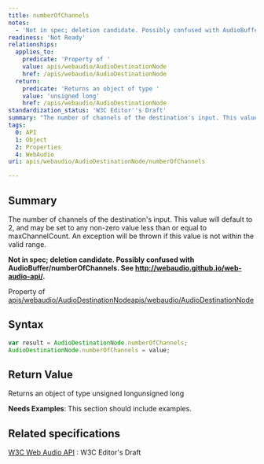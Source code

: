 ```yaml
---
title: numberOfChannels
notes:
  - 'Not in spec; deletion candidate. Possibly confused with AudioBuffer/numberOfChannels.'
readiness: 'Not Ready'
relationships:
  applies_to:
    predicate: 'Property of '
    value: apis/webaudio/AudioDestinationNode
    href: /apis/webaudio/AudioDestinationNode
  return:
    predicate: 'Returns an object of type '
    value: 'unsigned long'
    href: /apis/webaudio/AudioDestinationNode
standardization_status: 'W3C Editor''s Draft'
summary: "The number of channels of the destination's input. This value will default to 2, and may be set to any non-zero value less than or equal to maxChannelCount. An exception will be thrown if this value is not within the valid range.\n"
tags:
  0: API
  1: Object
  2: Properties
  4: WebAudio
uri: apis/webaudio/AudioDestinationNode/numberOfChannels

---
```

## Summary

The number of channels of the destination's input. This value will default to 2, and may be set to any non-zero value less than or equal to maxChannelCount. An exception will be thrown if this value is not within the valid range.

**Not in spec; deletion candidate. Possibly confused with AudioBuffer/numberOfChannels. See <http://webaudio.github.io/web-audio-api/>.**

Property of [apis/webaudio/AudioDestinationNode](/apis/webaudio/AudioDestinationNode)[apis/webaudio/AudioDestinationNode](/apis/webaudio/AudioDestinationNode)

## Syntax

``` js
var result = AudioDestinationNode.numberOfChannels;
AudioDestinationNode.numberOfChannels = value;
```

## Return Value

Returns an object of type unsigned longunsigned long

**Needs Examples**: This section should include examples.

## Related specifications

[W3C Web Audio API](http://webaudio.github.io/web-audio-api/)
:   W3C Editor's Draft
